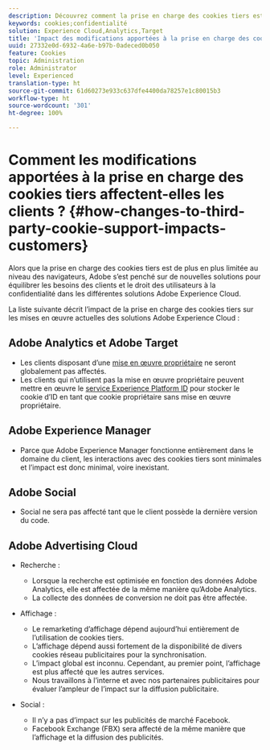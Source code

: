 ```yaml
---
description: Découvrez comment la prise en charge des cookies tiers est devenue de plus en plus limitée dans les navigateurs.
keywords: cookies;confidentialité
solution: Experience Cloud,Analytics,Target
title: 'Impact des modifications apportées à la prise en charge des cookies tiers sur les clients '
uuid: 27332e0d-6932-4a6e-b97b-0adeced0b050
feature: Cookies
topic: Administration
role: Administrator
level: Experienced
translation-type: ht
source-git-commit: 61d60273e933c637dfe4400da78257e1c80015b3
workflow-type: ht
source-wordcount: '301'
ht-degree: 100%

---
```



# Comment les modifications apportées à la prise en charge des cookies tiers affectent-elles les clients ? {#how-changes-to-third-party-cookie-support-impacts-customers}

Alors que la prise en charge des cookies tiers est de plus en plus limitée au niveau des navigateurs, Adobe s’est penché sur de nouvelles solutions pour équilibrer les besoins des clients et le droit des utilisateurs à la confidentialité dans les différentes solutions Adobe Experience Cloud.

La liste suivante décrit l’impact de la prise en charge des cookies tiers sur les mises en œuvre actuelles des solutions Adobe Experience Cloud :

## Adobe Analytics et Adobe Target

* Les clients disposant d’une [mise en œuvre propriétaire](/help/interface/cookies/cookies-first-party.md) ne seront globalement pas affectés.
* Les clients qui n’utilisent pas la mise en œuvre propriétaire peuvent mettre en œuvre le [service Experience Platform ID](https://docs.adobe.com/content/help/fr-FR/id-service/using/implementation/implementation-guides.html) pour stocker le cookie d’ID en tant que cookie propriétaire sans mise en œuvre propriétaire.

## Adobe Experience Manager

* Parce que Adobe Experience Manager fonctionne entièrement dans le domaine du client, les interactions avec des cookies tiers sont minimales et l’impact est donc minimal, voire inexistant.

## Adobe Social

* Social ne sera pas affecté tant que le client possède la dernière version du code.

## Adobe Advertising Cloud

* Recherche :

   * Lorsque la recherche est optimisée en fonction des données Adobe Analytics, elle est affectée de la même manière qu’Adobe Analytics.
   * La collecte des données de conversion ne doit pas être affectée.

* Affichage :

   * Le remarketing d’affichage dépend aujourd’hui entièrement de l’utilisation de cookies tiers.
   * L’affichage dépend aussi fortement de la disponibilité de divers cookies réseau publicitaires pour la synchronisation.
   * L’impact global est inconnu. Cependant, au premier point, l’affichage est plus affecté que les autres services.
   * Nous travaillons à l’interne et avec nos partenaires publicitaires pour évaluer l’ampleur de l’impact sur la diffusion publicitaire.

* Social :

   * Il n’y a pas d’impact sur les publicités de marché Facebook.
   * Facebook Exchange (FBX) sera affecté de la même manière que l’affichage et la diffusion des publicités.

